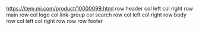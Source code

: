 https://item.mi.com/product/10000099.html
row header
    col left
    col right
row main
    row
        col logo
        col link-group
        col search
    row
        col left
        col right
row body
    row
        col left
        col right
    row
    row
row footer